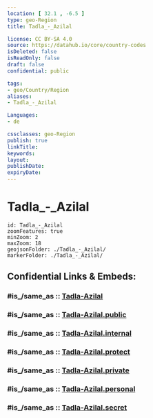 ```yaml
---
location: [ 32.1 , -6.5 ] 
type: geo-Region
title: Tadla_-_Azilal

license: CC BY-SA 4.0
source: https://datahub.io/core/country-codes
isDeleted: false
isReadOnly: false
draft: false
confidential: public

tags:
- geo/Country/Region
aliases:
- Tadla_-_Azilal

Languages:
- de

cssclasses: geo-Region
publish: true
linkTitle: 
keywords: 
layout: 
publishDate: 
expiryDate: 
---
```


# Tadla_-_Azilal

```leaflet
id: Tadla_-_Azilal
zoomFeatures: true 
minZoom: 2 
maxZoom: 18
geojsonFolder: ./Tadla_-_Azilal/
markerFolder: ./Tadla_-_Azilal/
```


## Confidential Links & Embeds: 

### #is_/same_as :: [Tadla-Azilal](/_Standards/Earth/Continent/Africa/Africa~North/Morocco/Regions~Morocco/Tadla-Azilal.md) 

### #is_/same_as :: [Tadla-Azilal.public](/_public/Earth/Continent/Africa/Africa~North/Morocco/Regions~Morocco/Tadla-Azilal.public.md) 

### #is_/same_as :: [Tadla-Azilal.internal](/_internal/Earth/Continent/Africa/Africa~North/Morocco/Regions~Morocco/Tadla-Azilal.internal.md) 

### #is_/same_as :: [Tadla-Azilal.protect](/_protect/Earth/Continent/Africa/Africa~North/Morocco/Regions~Morocco/Tadla-Azilal.protect.md) 

### #is_/same_as :: [Tadla-Azilal.private](/_private/Earth/Continent/Africa/Africa~North/Morocco/Regions~Morocco/Tadla-Azilal.private.md) 

### #is_/same_as :: [Tadla-Azilal.personal](/_personal/Earth/Continent/Africa/Africa~North/Morocco/Regions~Morocco/Tadla-Azilal.personal.md) 

### #is_/same_as :: [Tadla-Azilal.secret](/_secret/Earth/Continent/Africa/Africa~North/Morocco/Regions~Morocco/Tadla-Azilal.secret.md)

